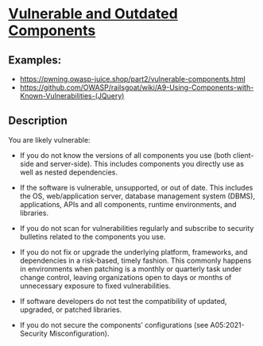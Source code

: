 # [Vulnerable and Outdated Components](https://owasp.org/Top10/A06_2021-Vulnerable_and_Outdated_Components/)

## Examples:
- https://pwning.owasp-juice.shop/part2/vulnerable-components.html
- https://github.com/OWASP/railsgoat/wiki/A9-Using-Components-with-Known-Vulnerabilities-(JQuery)


## Description
You are likely vulnerable:

- If you do not know the versions of all components you use (both client-side and server-side). This includes components you directly use as well as nested dependencies.

- If the software is vulnerable, unsupported, or out of date. This includes the OS, web/application server, database management system (DBMS), applications, APIs and all components, runtime environments, and libraries.

- If you do not scan for vulnerabilities regularly and subscribe to security bulletins related to the components you use.

- If you do not fix or upgrade the underlying platform, frameworks, and dependencies in a risk-based, timely fashion. This commonly happens in environments when patching is a monthly or quarterly task under change control, leaving organizations open to days or months of unnecessary exposure to fixed vulnerabilities.

- If software developers do not test the compatibility of updated, upgraded, or patched libraries.

- If you do not secure the components’ configurations (see A05:2021-Security Misconfiguration).

